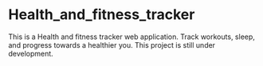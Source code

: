 # Health_and_fitness_tracker
This is a Health and fitness tracker web application. Track workouts, sleep, and progress towards a healthier you.
This project is still under development.
